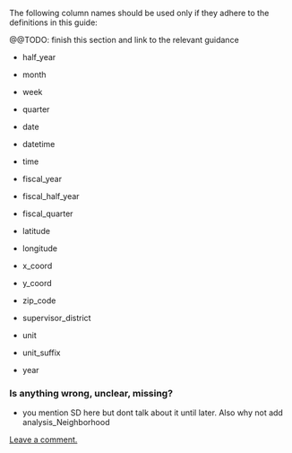The following column names should be used only if they adhere to the definitions in this guide:

@@TODO: finish this section and link to the relevant guidance


* half\_year
* month
* week
* quarter


* date
* datetime
* time
* fiscal_year
* fiscal_half_year
* fiscal_quarter
* latitude
* longitude
* x\_coord
* y\_coord
* zip\_code
* supervisor\_district
* unit
* unit\_suffix
* year


### Is anything wrong, unclear, missing?

* you mention SD here but dont talk about it until later.  Also why not add analysis\_Neighborhood

[Leave a comment.](https://github.com/DataSF/draft-publishing-standards/issues/new?title=Comment:Reserved-Column-Names&body=Comment:Reserved-Column-Names)

